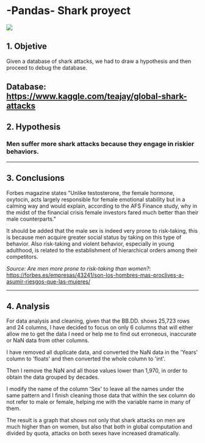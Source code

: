 # -Pandas- Shark proyect

![](https://www.australiangeographic.com.au/wp-content/uploads/2018/06/great-white-shark.jpg)

## 1. Objetive

Given a database of shark attacks, we had to draw a hypothesis and then proceed to debug the database.

Database: https://www.kaggle.com/teajay/global-shark-attacks
--------

## 2. Hypothesis

### Men suffer more shark attacks because they engage in riskier behaviors.
----

## 3. Conclusions

Forbes magazine states "Unlike testosterone, the female hormone, oxytocin, acts largely responsible for female emotional stability but in a calming way and would explain, according to the AFS Finance study, why in the midst of the financial crisis female investors fared much better than their male counterparts."

It should be added that the male sex is indeed very prone to risk-taking, this is because men acquire greater social status by taking on this type of behavior. Also risk-taking and violent behavior, especially in young adulthood, is related to the establishment of hierarchical orders among their competitors.

*Source: Are men more prone to risk-taking than women?*:  https://forbes.es/empresas/43241/son-los-hombres-mas-proclives-a-asumir-riesgos-que-las-mujeres/

---

## 4. Analysis

For data analysis and cleaning, given that the BB.DD. shows 25,723 rows and 24 columns, I have decided to focus on only 6 columns that will either allow me to get the data I need or help me to find out erroneous, inaccurate or NaN data from other columns.

I have removed all duplicate data, and converted the NaN data in the 'Years' column to 'floats' and then converted the whole column to 'int'.


Then I remove the NaN and all those values lower than 1,970, in order to obtain the data grouped by decades.

I modify the name of the column 'Sex' to leave all the names under the same pattern and I finish cleaning those data that within the sex column do not refer to male or female, helping me with the variable name in many of them.

The result is a graph that shows not only that shark attacks on men are much higher than on women, but also that both in global computation and divided by quota, attacks on both sexes have increased dramatically.
